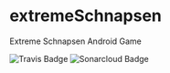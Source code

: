 # extremeSchnapsen
Extreme Schnapsen Android Game

![Travis Badge](https://travis-ci.com/ChristianWuggenig/extremeSchnapsen.svg?branch=master)
![Sonarcloud Badge](https://sonarcloud.io/api/project_badges/measure?project=extremeSchnapsen&metric=alert_status)
